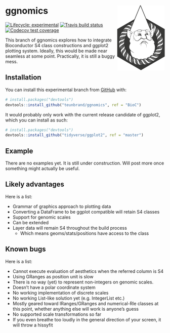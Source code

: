 
<!-- README.md is generated from README.Rmd. Please edit that file -->

# ggnomics <img src="man/figures/logo_300px.png" align = "right" width = "150" />

<!-- badges: start -->

[![Lifecycle:
experimental](https://img.shields.io/badge/lifecycle-experimental-orange.svg)](https://www.tidyverse.org/lifecycle/#experimental)
[![Travis build
status](https://travis-ci.org/teunbrand/ggnomics.svg?branch=master)](https://travis-ci.org/teunbrand/ggnomics)
[![Codecov test
coverage](https://codecov.io/gh/teunbrand/ggnomics/branch/BioC/graph/badge.svg)](https://codecov.io/gh/teunbrand/ggnomics?branch=BioC)
<!-- badges: end -->

This branch of ggnomics explores how to integrate Bioconductor S4 class
constructions and ggplot2 plotting system. Ideally, this would be made
near seamless at some point. Practically, it is still a buggy mess.

## Installation

You can install this experimental branch from
[GitHub](https://github.com/) with:

``` r
# install.packages("devtools")
devtools::install_github("teunbrand/ggnomics", ref = "BioC")
```

It would probably only work with the current release candidate of
ggplot2, which you can install as such:

``` r
# install.packages("devtools")
devtools::install_github("tidyverse/ggplot2", ref = "master")
```

## Example

There are no examples yet. It is still under construction. Will post
more once something might actually be useful.

## Likely advantages

Here is a list:

  - Grammar of graphics approach to plotting data
  - Converting a DataFrame to be ggplot compatible will retain S4
    classes
  - Support for genomic scales
  - Can be extended
  - Layer data will remain S4 throughout the build process
      - Which means geoms/stats/positions have access to the class

## Known bugs

Here is a list:

  - Cannot execute evaluation of aesthetics when the referred column is
    S4
  - Using GRanges as position unit is slow
  - There is no way (yet) to represent non-integers on genomic scales.
  - Doesn’t have a polar coordinate system
  - No working implementation of discrete scales
  - No working List-like solution yet (e.g. IntegerList etc.)
  - Mostly geared toward IRanges/GRanges and numerical-Rle classes at
    this point, whether anything else will work is anyone’s guess
  - No supported scale transformations so far
  - If you even breathe too loudly in the general direction of your
    screen, it will throw a hissyfit

